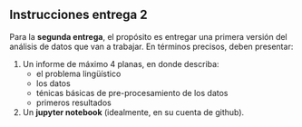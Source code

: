 ## **Instrucciones entrega 2**
Para la **segunda entrega**, el propósito es entregar una primera versión del análisis de datos que van a trabajar. En términos precisos, deben presentar:

1. Un informe de máximo 4 planas, en donde describa:
    - el problema lingüístico
    - los datos
    - ténicas básicas de pre-procesamiento de los datos
    - primeros resultados
2. Un **jupyter notebook** (idealmente, en su cuenta de github).